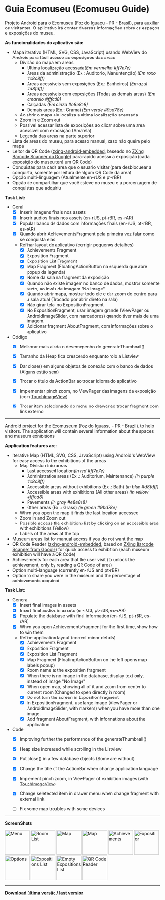# Guia Ecomuseu (Ecomuseu Guide)

Projeto Android para o Ecomuseu (Foz do Iguaçu - PR - Brasil), para auxiliar os visitantes. O aplicativo irá conter diversas informações sobre os espaços e exposições do museu.

<b>As funcionalidades do aplicativo são:</b>
- Mapa iterativo (HTML, SVG, CSS, JavaScript) usando WebView do Android para fácil acesso as exposiçoes das areas
	- Divisão do mapa em areas
		- Ultima localização acessada<i>(Em vermelho #ff7e7e)</i>
		- Areas da administração (Ex.: Auditorio, Manuntenção) <i>(Em roxo #c8c8ff)</i>
		- Areas acessiveis sem exposições (Ex.: Banheiros) <i>(Em azul #d8fdff)</i>
		- Areas acessiveis com exposições (Todas as demais areas) <i>(Em amarelo #fffcd8)</i>
		- Calçadas <i>(Em cinza #e8e8e8)</i>
		- Demais areas (Ex.: Grama) <i>(Em verde #9bd78e)</i>
	- Ao abrir o mapa ele localiza a ultima localização acessada
	- Zoom in e Zoom out
	- Possivel acessar lista de exposições ao clicar sobre uma area acessivel com exposição (Amarela)
	- Legenda das areas na parte superior
- Lista de areas do museu, para acesso manual, caso não queira pelo mapa
- Leitor de QR Code ([zxing-android-embedded](https://github.com/journeyapps/zxing-android-embedded), baseado no [ZXing Barcode Scanner do Google](https://github.com/zxing/zxing)) para rapido acesso a exposição (cada exposição do museu terá um QR Code)
- Conquistas para cada area que o usuario visitar (para desbloquear a conquista, somente por leitura de algum QR Code da area)
- Opção multi-linguagem (Atualmente en-rUS e pt-rBR)
- Opção de compartilhar que você esteve no museu e a porcentagem de conquistas que adquiriu

<b>Task List:</b>
- Geral
    - [x] Inserir imagens finais nos assets
    - [x] Inserir audios finais nos assets (en-rUS, pt-rBR, es-rAR)
    - [x] Popular banco de dados com informações finais (en-rUS, pt-rBR, es-rAR)
    - [x] Quando abrir AchievementsFragment pela primeira vez falar como se conquista elas
    - Refinar layout do aplicativo (corrigir pequenos detalhes)
    	- [x] Achievements Fragment
		- [x] Exposition Fragment
		- [x] Exposition List Fragment
		- [x] Map Fragment (FloatingActionButton na esquerda que abre popup da legenda)
		- [x] Nome da sala na fragment da exposição
		- [x] Quando não existe imagem no banco de dados, mostrar somente texto, ao invés de imagem "No Image"
		- [x] Quando abrir mapa, mostrar todo ele e dar zoom do centro para a sala atual (Trocado por abrir direto na sala)
		- [x] Não girar tela, no ExpositionFragment
		- [x] No ExpositionFragment, usar imagem grande (ViewPager ou AndroidImageSlider, com marcadores) quando tiver mais de uma imagem.
		- [x] Adicionar fragment AboutFragment, com informações sobre o aplicativo
- Código
    - [x] Melhorar mais ainda o desemepenho do generateThumbnail()
    - [x] Tamanho da Heap fica crescendo enquanto rolo a Listview
    - [x] Dar close() em alguns objetos de conexão com o banco de dados (Alguns estão sem)
    - [x] Trocar o título da ActionBar ao trocar idioma do aplicativo
    - [x] Implementar pinch zoom, no ViewPager das imagens da exposição (com [TouchImageView](https://github.com/MikeOrtiz/TouchImageView))
    - [x] Trocar item selecionado do menu no drawer ao trocar fragment com link externo

	
-----------------------------


Android project for the Ecomuseum (Foz do Iguassu - PR - Brazil), to help visitors. The application will contain several information about the spaces and museum exhibitions.

<b>Application features are:</b>
- Iterative Map (HTML, SVG, CSS, JavaScript) using Android's WebView for easy access to the exhibitions of the areas
	- Map Division into areas
		- Last accessed location<i>(in red #ff7e7e)</i>
		- Administration areas (Ex .: Auditorium, Maintenance) <i>(in purple #c8c8ff)</i>
		- Accessible areas without exhibitions (Ex .: Bath) <i>(in blue #d8fdff)</i>
		- Accessible areas with exhibitions (All other areas) <i>(in yellow #fffcd8)</i>
		- Pavements <i>(in gray #e8e8e8)</i>
		- Other areas (Ex .: Grass) <i>(in green #9bd78e)</i>
	- When you open the map it finds the last location accessed
	- Zoom in and Zoom out
	- Possible access the exhibitions list by clicking on an accessible area with exhibitions (Yellow)
	- Labels of the areas at the top
- Museum areas list for manual access if you do not want the map
- QR Code Reader ([zxing-android-embedded](https://github.com/journeyapps/zxing-android-embedded), based on [ZXing Barcode Scanner from Google](https://github.com/zxing/zxing)) for quick access to exhibition (each museum exhibition will have a QR Code)
- Achievements for each area that the user visit (to unlock the achievement, only by reading a QR Code of area)
- Option multi-language (currently en-rUS and pt-rBR)
- Option to share you were in the museum and the percentage of achievements acquired

<b>Task List: </b>
- General
	- [x] Insert final images in assets
	- [x] Insert final audios in assets (en-rUS, pt-rBR, es-rAR)
	- [x] Populate the database with final information (en-rUS, pt-rBR, es-rAR)
	- [x] When you open AchievementsFragment for the first time, show how to win them
	- Refine application layout (correct minor details)
		- [x] Achievements Fragment
		- [x] Exposition Fragment
		- [x] Exposition List Fragment
		- [x] Map Fragment (FloatingActionButton on the left opens map labels popup)
		- [x] Room name at the exposition fragment
		- [x] When there is no image in the database, display text only, instead of image "No Image"
		- [x] When open map, showing all of it and zoom from center to current room (Changed to open directly in room)
		- [x] Do not turn the screen in ExpositionFragment
		- [x] In ExpositionFragment, use large image (ViewPager or AndroidImageSlider, with markers) when you have more than one image.
		- [x] Add fragment AboutFragment, with informations about the application
- Code
	- [x] Improving further the performance of the generateThumbnail()
	- [x] Heap size increased while scrolling in the Listview
	- [x] Put close() in a few database objects (Some are without)
	- [x] Change the title of the ActionBar when change application language
	- [x] Implement pinch zoom, in ViewPager of exhibition images (with [TouchImageView](https://github.com/MikeOrtiz/TouchImageView))
	- [x] Change seletected item in drawer menu when change fragment with external link
	- [ ] Fix some map troubles with some devices


-----------------------------


<b>ScreenShots</b>

<img width="80" src="http://i.imgur.com/7XWV7sG.jpg" alt="Menu" title="Menu">
<img width="80" src="http://i.imgur.com/OTK06ai.jpg" alt="Room List" title="Room List">
<img width="80" src="http://i.imgur.com/1m5K1HW.jpg" alt="Map" title="Map - Labels closed">
<img width="80" src="http://i.imgur.com/Gfx4jqy.jpg" alt="Map" title="Map - Labels opened">
<img width="80" src="http://i.imgur.com/Tkc6hHN.jpg" alt="Achievements" title="Achievements">
<img width="80" src="http://i.imgur.com/0aTfM5l.jpg" alt="Exposition" title="Exposition">
<img width="80" src="http://i.imgur.com/Ecc8w4n.jpg" alt="Options" title="Options">
<img width="80" src="http://i.imgur.com/q0L01zL.jpg" alt="Expositions List" title="Exposition List">
<img width="80" src="http://i.imgur.com/3mdk3GH.jpg" alt="Empty Expositions List" title="Empty Exposition List">
<img width="80" src="http://i.imgur.com/WkFFAHi.jpg" alt="QR Code Reader" title="QR Code Reader">


-----------------------------

<a href="https://drive.google.com/file/d/0B2IuetJD-2RwZkhmVXdLd1ByM0E/view?usp=sharing"><b>Download última versão / last version</b></a>
